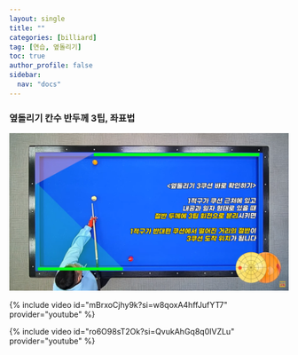 ```yaml
---
layout: single
title: ""
categories: [billiard]
tag: [연습, 옆돌리기]
toc: true
author_profile: false
sidebar:
  nav: "docs"
---
```


### 옆돌리기 칸수 반두께 3팁, 좌표법

[![옆돌리기 칸수 반두께 3팁](/images/%EC%98%86%EB%8F%8C%EB%A6%AC%EA%B8%B0%20%EC%B9%B8%EC%88%98%20%EB%B0%98%EB%91%90%EA%BB%98%203%ED%8C%81.png)](https://1drv.ms/p/s!AuJKpwyYpUY9-3jitrHIaV5gKK0r?e=xgLh1q)

{% include video id="mBrxoCjhy9k?si=w8qoxA4hffJufYT7" provider="youtube" %}

{% include video id="ro6O98sT2Ok?si=QvukAhGq8q0IVZLu" provider="youtube" %}
